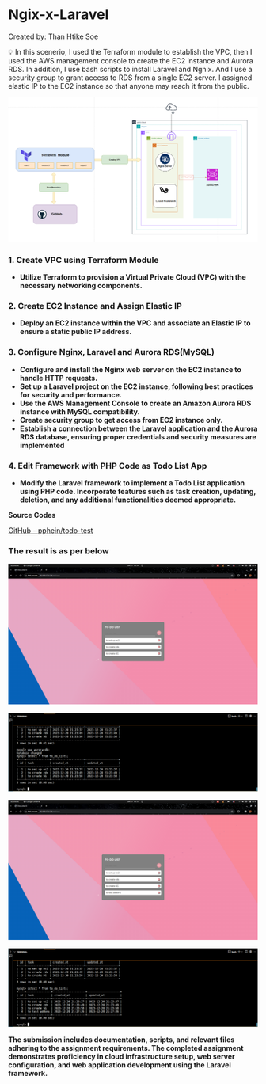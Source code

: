 # Ngix-x-Laravel
Created by: Than Htike Soe

<aside>
💡 In this scenerio, I used the Terraform module to establish the VPC, then I used the AWS management console to create the EC2 instance and Aurora RDS. In addition, I use bash scripts to install Laravel and Ngnix. And I use a security group to grant access to RDS from a single EC2 server. I assigned elastic IP to the EC2 instance so that anyone may reach it from the public.

</aside>

![Untitled](ScreenShots/Untitled.png)

### 1. **Create VPC using Terraform Module**

- **Utilize Terraform to provision a Virtual Private Cloud (VPC) with the necessary networking components.**

### 2. **Create EC2 Instance and Assign Elastic IP**

- **Deploy an EC2 instance within the VPC and associate an Elastic IP to ensure a static public IP address.**

### 3. Configure Nginx, Laravel and Aurora RDS(MySQL)

- **Configure and install the Nginx web server on the EC2 instance to handle HTTP requests.**
- **Set up a Laravel project on the EC2 instance, following best practices for security and performance.**
- **Use the AWS Management Console to create an Amazon Aurora RDS instance with MySQL compatibility.**
- ****************Create security group to get access from EC2 instance only.****************
- **Establish a connection between the Laravel application and the Aurora RDS database, ensuring proper credentials and security measures are implemented**


### 4. **Edit Framework with PHP Code as Todo List App**

- **Modify the Laravel framework to implement a Todo List application using PHP code. Incorporate features such as task creation, updating, deletion, and any additional functionalities deemed appropriate.**

************************Source Codes************************

[GitHub - pphein/todo-test](https://github.com/pphein/todo-test.git)

### The result is as per below

![Untitled](ScreenShots/Untitled%205.png)

![Untitled](ScreenShots/Untitled%206.png)

![Untitled](ScreenShots/Untitled%207.png)

![Untitled](ScreenShots/Untitled%208.png)

**The submission includes documentation, scripts, and relevant files adhering to the assignment requirements. The completed assignment demonstrates proficiency in cloud infrastructure setup, web server configuration, and web application development using the Laravel framework.**
